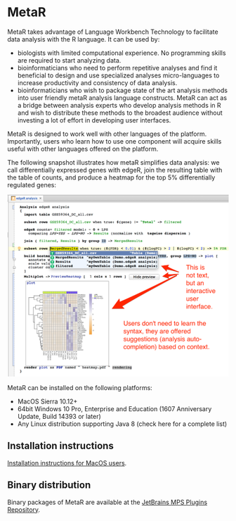 # MetaR

MetaR takes advantage of Language Workbench Technology to facilitate data analysis with the R language. It can be used by:

* biologists with limited computational experience. No programming skills are required to start analyzing data.
* bioinformaticians who need to perform repetitive analyses and find it beneficial to design and use specialized analyses micro-languages to increase productivity and consistency of data analysis.
* bioinformaticians who wish to package state of the art analysis methods into user friendly metaR analysis language constructs. MetaR can act as a bridge between analysis experts who develop analysis methods in R and wish to distribute these methods to the broadest audience without investing a lot of effort in developing user interfaces.

MetaR is designed to work well with other languages of the platform. Importantly, users who learn how to use one component will acquire skills useful with other languages offered on the platform.

The following snapshot illustrates how metaR simplifies data analysis: we call differentially expressed genes with edgeR, join the resulting table with the table of counts, and produce a heatmap for the top 5% differentially regulated genes:

![MetaR snapshot](images/MetaR_Home_Snapshot.png)

MetaR can be installed on the following platforms:
* MacOS Sierra 10.12+
* 64bit Windows 10 Pro, Enterprise and Education (1607 Anniversary Update, Build 14393 or later)
* Any Linux distribution supporting Java 8 (check here for a complete list)

## Installation instructions
[Installation instructions for MacOS users](macos/README.md).

## Binary distribution
Binary packages of MetaR are available at the [JetBrains MPS Plugins Repository](https://plugins.jetbrains.com/plugin/7621-org-campagnelab-metar).


